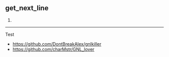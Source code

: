 ## get_next_line

1.

---

Test

- https://github.com/DontBreakAlex/gnlkiller
- https://github.com/charMstr/GNL_lover